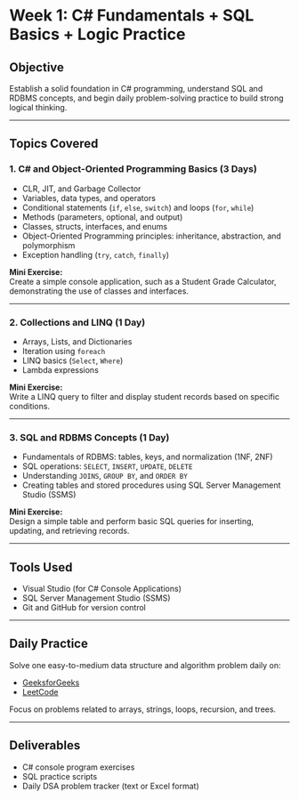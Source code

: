 # Week 1: C# Fundamentals + SQL Basics + Logic Practice

## Objective
Establish a solid foundation in C# programming, understand SQL and RDBMS concepts, and begin daily problem-solving practice to build strong logical thinking.

---

## Topics Covered

### 1. C# and Object-Oriented Programming Basics (3 Days)
- CLR, JIT, and Garbage Collector  
- Variables, data types, and operators  
- Conditional statements (`if`, `else`, `switch`) and loops (`for`, `while`)  
- Methods (parameters, optional, and output)  
- Classes, structs, interfaces, and enums  
- Object-Oriented Programming principles: inheritance, abstraction, and polymorphism  
- Exception handling (`try`, `catch`, `finally`)  

**Mini Exercise:**  
Create a simple console application, such as a Student Grade Calculator, demonstrating the use of classes and interfaces.

---

### 2. Collections and LINQ (1 Day)
- Arrays, Lists, and Dictionaries  
- Iteration using `foreach`  
- LINQ basics (`Select`, `Where`)  
- Lambda expressions  

**Mini Exercise:**  
Write a LINQ query to filter and display student records based on specific conditions.

---

### 3. SQL and RDBMS Concepts (1 Day)
- Fundamentals of RDBMS: tables, keys, and normalization (1NF, 2NF)  
- SQL operations: `SELECT`, `INSERT`, `UPDATE`, `DELETE`  
- Understanding `JOINS`, `GROUP BY`, and `ORDER BY`  
- Creating tables and stored procedures using SQL Server Management Studio (SSMS)

**Mini Exercise:**  
Design a simple table and perform basic SQL queries for inserting, updating, and retrieving records.

---

## Tools Used
- Visual Studio (for C# Console Applications)  
- SQL Server Management Studio (SSMS)  
- Git and GitHub for version control  

---

## Daily Practice
Solve one easy-to-medium data structure and algorithm problem daily on:
- [GeeksforGeeks](https://practice.geeksforgeeks.org)  
- [LeetCode](https://leetcode.com)

Focus on problems related to arrays, strings, loops, recursion, and trees.

---

## Deliverables
- C# console program exercises  
- SQL practice scripts  
- Daily DSA problem tracker (text or Excel format)
